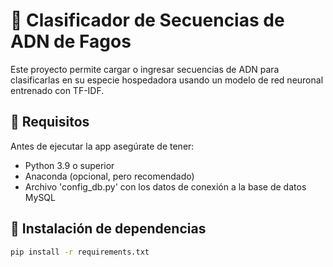 # 🧬 Clasificador de Secuencias de ADN de Fagos

Este proyecto permite cargar o ingresar secuencias de ADN para clasificarlas en su especie hospedadora usando un modelo de red neuronal entrenado con TF-IDF.

## 🔧 Requisitos

Antes de ejecutar la app asegúrate de tener:

- Python 3.9 o superior
- Anaconda (opcional, pero recomendado)
- Archivo 'config_db.py' con los datos de conexión a la base de datos MySQL

## 🧪 Instalación de dependencias

```bash
pip install -r requirements.txt
